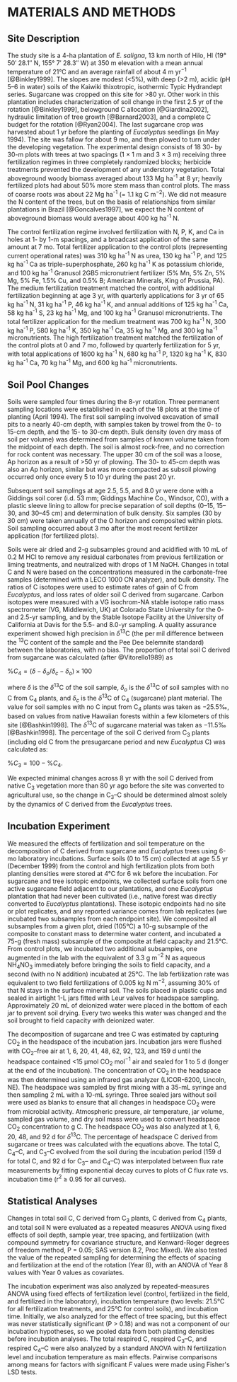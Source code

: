# MATERIALS AND METHODS

## Site Description

The study site is a 4-ha plantation of *E. saligna*, 13 km north of Hilo, HI (19° 50′ 28.1″ N, 155° 7′ 28.3″ W) at 350 m elevation with a mean annual temperature of 21°C and an average rainfall of about 4 m yr<sup>−1</sup> [@Binkley1999].
The slopes are modest (<5%), with deep (>2 m), acidic (pH 5–6 in water) soils of the Kaiwiki thixotropic, isothermic Typic Hydrandept series.
Sugarcane was cropped on this site for >80 yr.
Other work in this plantation includes characterization of soil change in the first 2.5 yr of the rotation [@Binkley1999], belowground C allocation [@Giardina2002], hydraulic limitation of tree growth [@Barnard2003], and a complete C budget for the rotation [@Ryan2004].
The last sugarcane crop was harvested about 1 yr before the planting of *Eucalyptus* seedlings (in May 1994).
The site was fallow for about 9 mo, and then plowed to turn under the developing vegetation.
The experimental design consists of 18 30- by 30-m plots with trees at two spacings (1 × 1 m and 3 × 3 m) receiving three fertilization regimes in three completely randomized blocks; herbicide treatments prevented the development of any understory vegetation.
Total aboveground woody biomass averaged about 133 Mg ha<sup>-1</sup> at 8 yr; heavily fertilized plots had about 50% more stem mass than control plots.
The mass of coarse roots was about 22 Mg ha<sup>-1</sup> (= 1.1 kg C m<sup>−2</sup>).
We did not measure the N content of the trees, but on the basis of relationships from similar plantations in Brazil [@Goncalves1997], we expect the N content of aboveground biomass would average about 400 kg ha<sup>-1</sup> N.

The control fertilization regime involved fertilization with N, P, K, and Ca in holes at 1- by 1-m spacings, and a broadcast application of the same amount at 7 mo.
Total fertilizer application to the control plots (representing current operational rates) was 310 kg ha<sup>-1</sup> N as urea, 130 kg ha<sup>-1</sup> P, and 125 kg ha<sup>-1</sup> Ca as triple-superphosphate, 260 kg ha<sup>-1</sup> K as potassium chloride, and 100 kg ha<sup>-1</sup> Granusol 2GB5 micronutrient fertilizer (5% Mn, 5% Zn, 5% Mg, 5% Fe, 1.5% Cu, and 0.5% B; American Minerals, King of Prussia, PA).
The medium fertilization treatment matched the control, with additional fertilization beginning at age 3 yr, with quarterly applications for 3 yr of 65 kg ha<sup>-1</sup> N, 31 kg ha<sup>-1</sup> P, 46 kg ha<sup>-1</sup> K, and annual additions of 125 kg ha<sup>-1</sup> Ca, 58 kg ha<sup>-1</sup> S, 23 kg ha<sup>-1</sup> Mg, and 100 kg ha<sup>-1</sup> Granusol micronutrients.
The total fertilizer application for the medium treatment was 700 kg ha<sup>-1</sup> N, 300 kg ha<sup>-1</sup> P, 580 kg ha<sup>-1</sup> K, 350 kg ha<sup>-1</sup> Ca, 35 kg ha<sup>-1</sup> Mg, and 300 kg ha<sup>-1</sup> micronutrients.
The high fertilization treatment matched the fertilization of the control plots at 0 and 7 mo, followed by quarterly fertilization for 5 yr, with total applications of 1600 kg ha<sup>-1</sup> N, 680 kg ha<sup>-1</sup> P, 1320 kg ha<sup>-1</sup> K, 830 kg ha<sup>-1</sup> Ca, 70 kg ha<sup>-1</sup> Mg, and 600 kg ha<sup>-1</sup> micronutrients.

## Soil Pool Changes

Soils were sampled four times during the 8-yr rotation.
Three permanent sampling locations were established in each of the 18 plots at the time of planting (April 1994).
The first soil sampling involved excavation of small pits to a nearly 40-cm depth, with samples taken by trowel from the 0- to 15-cm depth, and the 15- to 30-cm depth.
Bulk density (oven dry mass of soil per volume) was determined from samples of known volume taken from the midpoint of each depth.
The soil is almost rock-free, and no correction for rock content was necessary.
The upper 30 cm of the soil was a loose, Ap horizon as a result of >50 yr of plowing.
The 30- to 45-cm depth was also an Ap horizon, similar but was more compacted as subsoil plowing occurred only once every 5 to 10 yr during the past 20 yr.

Subsequent soil samplings at age 2.5, 5.5, and 8.0 yr were done with a Giddings soil corer (i.d. 53 mm; Giddings Machine Co., Windsor, CO), with a plastic sleeve lining to allow for precise separation of soil depths (0–15, 15–30, and 30–45 cm) and determination of bulk density.
Six samples (30 by 30 cm) were taken annually of the O horizon and composited within plots.
Soil sampling occurred about 3 mo after the most recent fertilizer application (for fertilized plots).

Soils were air dried and 2-g subsamples ground and acidified with 10 mL of 0.2 M HCl to remove any residual carbonates from previous fertilization or liming treatments, and neutralized with drops of 1 M NaOH.
Changes in total C and N were based on the concentrations measured in the carbonate-free samples (determined with a LECO 1000 CN analyzer), and bulk density.
The ratios of C isotopes were used to estimate rates of gain of C from *Eucalyptus*, and loss rates of older soil C derived from sugarcane.
Carbon isotopes were measured with a VG isochrom-NA stable isotope ratio mass spectrometer (VG, Middlewich, UK) at Colorado State University for the 0- and 2.5-yr sampling, and by the Stable Isotope Facility at the University of California at Davis for the 5.5- and 8.0-yr sampling.
A quality assurance experiment showed high precision in $\delta^{13}$C (the per mil difference between the <sup>13</sup>C content of the sample and the Pee Dee belemnite standard) between the laboratories, with no bias.
The proportion of total soil C derived from sugarcane was calculated (after @Vitorello1989) as

$\%C_4 = (\delta - \delta_o/\delta_c - \delta_o) \times 100$

where $\delta$ is the $\delta^{13}$C of the soil sample, $\delta_o$ is the $\delta^{13}$C of soil samples with no C from C$_4$ plants, and $\delta_c$ is the $\delta^{13}$C of C$_4$ (sugarcane) plant material.
The value for soil samples with no C input from C$_4$ plants was taken as −25.5‰, based on values from native Hawaiian forests within a few kilometers of this site [@Bashkin1998].
The $\delta^{13}$C of sugarcane material was taken as −11.5‰ [@Bashkin1998].
The percentage of the soil C derived from C$_3$ plants (including old C from the presugarcane period and new *Eucalyptus* C) was calculated as:

$\% C_3 = 100 - \% C_4$.

We expected minimal changes across 8 yr with the soil C derived from native C$_3$ vegetation more than 80 yr ago before the site was converted to agricultural use, so the change in C$_3$–C should be determined almost solely by the dynamics of C derived from the *Eucalyptus* trees.

## Incubation Experiment

We measured the effects of fertilization and soil temperature on the decomposition of C derived from sugarcane and *Eucalyptus* trees using 6-mo laboratory incubations.
Surface soils (0 to 15 cm) collected at age 5.5 yr (December 1999) from the control and high fertilization plots from both planting densities were stored at 4°C for 6 wk before the incubation.
For sugarcane and tree isotopic endpoints, we collected surface soils from one active sugarcane field adjacent to our plantations, and one *Eucalyptus* plantation that had never been cultivated (i.e., native forest was directly converted to *Eucalyptus* plantations).
These isotopic endpoints had no site or plot replicates, and any reported variance comes from lab replicates (we incubated two subsamples from each endpoint site).
We composited all subsamples from a given plot, dried (105°C) a 10-g subsample of the composite to constant mass to determine water content, and incubated a 75-g (fresh mass) subsample of the composite at field capacity and 21.5°C.
From control plots, we incubated two additional subsamples, one augmented in the lab with the equivalent of 3.3 g m$^{−2}$ N as aqueous NH$_4$NO$_3$ immediately before bringing the soils to field capacity, and a second (with no N addition) incubated at 25°C.
The lab fertilization rate was equivalent to two field fertilizations of 0.005 kg N m$^{−2}$, assuming 30% of that N stays in the surface mineral soil.
The soils placed in plastic cups and sealed in airtight 1-L jars fitted with Leur valves for headspace sampling.
Approximately 20 mL of deionized water were placed in the bottom of each jar to prevent soil drying.
Every two weeks this water was changed and the soil brought to field capacity with deionized water.

The decomposition of sugarcane and tree C was estimated by capturing CO$_2$ in the headspace of the incubation jars.
Incubation jars were flushed with CO$_2$–free air at 1, 6, 20, 41, 48, 62, 92, 123, and 159 d until the headspace contained <15 μmol CO$_2$ mol$^{−1}$ air and sealed for 1 to 5 d (longer at the end of the incubation).
The concentration of CO$_2$ in the headspace was then determined using an infrared gas analyzer (LICOR-6200, Lincoln, NE).
The headspace was sampled by first mixing with a 35-mL syringe and then sampling 2 mL with a 10-mL syringe.
Three sealed jars without soil were used as blanks to ensure that all changes in headspace CO$_2$ were from microbial activity.
Atmospheric pressure, air temperature, jar volume, sampled gas volume, and dry soil mass were used to convert headspace CO$_2$ concentration to g C.
The headspace CO$_2$ was also analyzed at 1, 6, 20, 48, and 92 d for $\delta^{13}$C.
The percentage of headspace C derived from sugarcane or trees was calculated with the equations above.
The total C, C$_4$–C, and C$_3$–C evolved from the soil during the incubation period (159 d for total C, and 92 d for C$_3$– and C$_4$–C) was interpolated between flux rate measurements by fitting exponential decay curves to plots of C flux rate vs. incubation time (r$^{2}$ ≥ 0.95 for all curves).

## Statistical Analyses

Changes in total soil C, C derived from C$_3$ plants, C derived from C$_4$ plants, and total soil N were evaluated as a repeated measures ANOVA using fixed effects of soil depth, sample year, tree spacing, and fertilization (with compound symmetry for covariance structure, and Kenward-Roger degrees of freedom method, P = 0.05; SAS version 8.2, Proc Mixed).
We also tested the value of the repeated sampling for determining the effects of spacing and fertilization at the end of the rotation (Year 8), with an ANOVA of Year 8 values with Year 0 values as covariates.

The incubation experiment was also analyzed by repeated-measures ANOVA using fixed effects of fertilization level (control, fertilized in the field, and fertilized in the laboratory), incubation temperature (two levels: 21.5°C for all fertilization treatments, and 25°C for control soils), and incubation time.
Initially, we also analyzed for the effect of tree spacing, but this effect was never statistically significant (P > 0.18) and was not a component of our incubation hypotheses, so we pooled data from both planting densities before incubation analyses.
The total respired C, respired C$_3$–C, and respired C$_4$–C were also analyzed by a standard ANOVA with N fertilization level and incubation temperature as main effects.
Pairwise comparisons among means for factors with significant *F* values were made using Fisher's LSD tests.